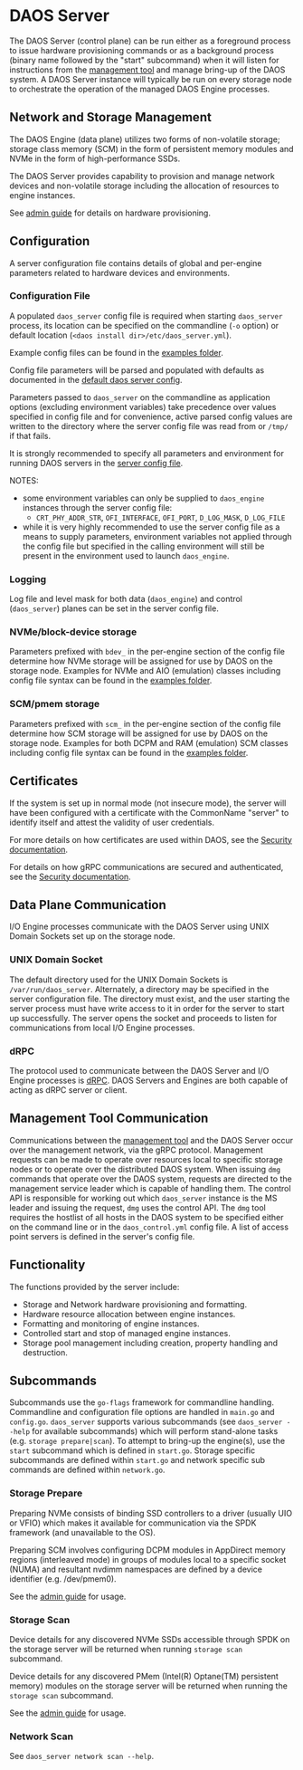 # DAOS Server

The DAOS Server (control plane) can be run either as a foreground process to
issue hardware provisioning commands or as a background process (binary name
followed by the "start" subcommand) when it will listen for instructions from
the [management tool](/src/control/cmd/dmg/README.md) and manage bring-up of
the DAOS system.
A DAOS Server instance will typically be run on every storage node to
orchestrate the operation of the managed DAOS Engine processes.

## Network and Storage Management

The DAOS Engine (data plane) utilizes two forms of non-volatile storage;
storage class memory (SCM) in the form of persistent memory modules and NVMe in
the form of high-performance SSDs.

The DAOS Server provides capability to provision and manage network devices and
non-volatile storage including the allocation of resources to engine instances.

See
[admin guide](https://docs.daos.io/latest/admin/deployment/#hardware-provisioning)
for details on hardware provisioning.

## Configuration

A server configuration file contains details of global and per-engine
parameters related to hardware devices and environments.

### Configuration File

A populated `daos_server` config file is required when starting `daos_server`
process, its location can be specified on the commandline (`-o` option) or
default location (`<daos install dir>/etc/daos_server.yml`).

Example config files can be found in the
[examples folder](/utils/config/examples).

Config file parameters will be parsed and populated with defaults as documented
in the [default daos server config](/utils/config/daos_server.yml).

Parameters passed to `daos_server` on the commandline as application options
(excluding environment variables) take precedence over values specified in
config file and for convenience, active parsed config values are written to the
directory where the server config file was read from or `/tmp/` if that fails.

It is strongly recommended to specify all parameters and environment for
running DAOS servers in the [server config file](/utils/config/daos_server.yml).

NOTES:
* some environment variables can only be supplied to `daos_engine` instances
through the server config file:
	* `CRT_PHY_ADDR_STR`, `OFI_INTERFACE`, `OFI_PORT`, `D_LOG_MASK`,
`D_LOG_FILE`
* while it is very highly recommended to use the server config file as a means
to supply parameters, environment variables not applied through the config file
but specified in the calling environment will still be present in the
environment used to launch `daos_engine`.

### Logging

Log file and level mask for both data (`daos_engine`) and control
(`daos_server`) planes can be set in the server config file.

### NVMe/block-device storage

Parameters prefixed with `bdev_` in the per-engine section of the config file
determine how NVMe storage will be assigned for use by DAOS on the storage
node.
Examples for NVMe and AIO (emulation) classes including config file syntax can
be found in the [examples folder](/utils/config/examples).

### SCM/pmem storage

Parameters prefixed with `scm_` in the per-engine section of the config file
determine how SCM storage will be assigned for use by DAOS on the storage node.
Examples for both DCPM and RAM (emulation) SCM classes including config file
syntax can be found in the [examples folder](/utils/config/examples).

## Certificates

If the system is set up in normal mode (not insecure mode), the server will
have been configured with a certificate with the CommonName "server" to
identify itself and attest the validity of user credentials.

For more details on how certificates are used within DAOS, see the
[Security documentation](/src/control/security/README.md#certificate-usage-in-daos).

For details on how gRPC communications are secured and authenticated, see the
[Security documentation](/src/control/security/README.md#host-authentication-with-certificates).

## Data Plane Communication

I/O Engine processes communicate with the DAOS Server using UNIX Domain Sockets
set up on the storage node.

### UNIX Domain Socket

The default directory used for the UNIX Domain Sockets is
`/var/run/daos_server`. Alternately, a directory may be specified in the server
configuration file. The directory must exist, and the user starting the server
process must have write access to it in order for the server to start up
successfully. The server opens the socket and proceeds to listen for
communications from local I/O Engine processes.

### dRPC

The protocol used to communicate between the DAOS Server and I/O Engine processes
is [dRPC](/src/control/drpc/README.md). DAOS Servers and Engines are both capable
of acting as dRPC server or client.

## Management Tool Communication

Communications between the [management tool](/src/control/cmd/dmg/README.md)
and the DAOS Server occur over the management network, via the gRPC protocol.
Management requests can be made to operate over resources local to specific
storage nodes or to operate over the distributed DAOS system.
When issuing `dmg` commands that operate over the DAOS system, requests are
directed to the management service leader which is capable of handling them.
The control API is responsible for working out which `daos_server` instance
is the MS leader and issuing the request, `dmg` uses the control API.
The `dmg` tool requires the hostlist of all hosts in the DAOS system to be
specified either on the command line or in the `daos_control.yml` config file.
A list of access point servers is defined in the server's config file.

## Functionality

The functions provided by the server include:

- Storage and Network hardware provisioning and formatting.
- Hardware resource allocation between engine instances.
- Formatting and monitoring of engine instances.
- Controlled start and stop of managed engine instances.
- Storage pool management including creation, property handling and
destruction.

## Subcommands

Subcommands use the `go-flags` framework for commandline handling.
Commandline and configuration file options are handled in `main.go` and
`config.go`.
`daos_server` supports various subcommands (see `daos_server --help` for
available subcommands) which will perform stand-alone tasks (e.g.  `storage
prepare|scan`).
To attempt to bring-up the engine(s), use the `start` subcommand which is
defined in `start.go`.
Storage specific subcommands are defined within `start.go` and network
specific sub commands are defined within `network.go`.

### Storage Prepare

Preparing NVMe consists of binding SSD controllers to a driver (usually UIO or
VFIO) which makes it available for communication via the SPDK framework (and
unavailable to the OS).

Preparing SCM involves configuring DCPM modules in AppDirect memory regions
(interleaved mode) in groups of modules local to a specific socket (NUMA) and
resultant nvdimm namespaces are defined by a device identifier (e.g.
/dev/pmem0).

See the [admin guide](https://docs.daos.io/latest/admin/deployment/#hardware-provisioning) for usage.

### Storage Scan

Device details for any discovered NVMe SSDs accessible through SPDK on the
storage server will be returned when running `storage scan` subcommand.

Device details for any discovered PMem (Intel(R) Optane(TM) persistent memory)
modules on the storage server will be returned when running the `storage scan`
subcommand.

See the [admin guide](https://docs.daos.io/latest/admin/deployment/#hardware-provisioning) for usage.

### Network Scan

See `daos_server network scan --help`.
